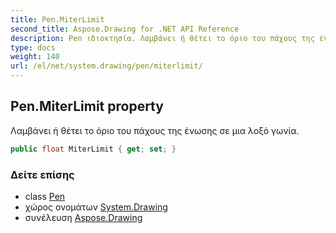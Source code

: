 ```yaml
---
title: Pen.MiterLimit
second_title: Aspose.Drawing for .NET API Reference
description: Pen ιδιοκτησία. Λαμβάνει ή θέτει το όριο του πάχους της ένωσης σε μια λοξό γωνία.
type: docs
weight: 140
url: /el/net/system.drawing/pen/miterlimit/
---
```

## Pen.MiterLimit property

Λαμβάνει ή θέτει το όριο του πάχους της ένωσης σε μια λοξό γωνία.

```csharp
public float MiterLimit { get; set; }
```

### Δείτε επίσης

* class [Pen](../)
* χώρος ονομάτων [System.Drawing](../../pen/)
* συνέλευση [Aspose.Drawing](../../../)


